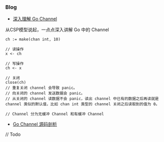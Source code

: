
### Blog

- [深入理解 Go Channel](http://legendtkl.com/2017/07/30/understanding-golang-channel/) 

从CSP模型说起，一点点深入讲解 Go 中的 Channel

```
ch := make(chan int, 10)

// 读操作
x <- ch

// 写操作
ch <- x

// 关闭
close(ch)
// 重复关闭 channel 会导致 panic。
// 向关闭的 channel 发送数据会 panic。
// 从关闭的 channel 读数据不会 panic，读出 channel 中已有的数据之后再读就是 channel 类似的默认值，比如 chan int 类型的 channel 关闭之后读取到的值为 0。

// Channel 分为无缓冲 Channel 和有缓冲 Channel
```

- [Go Channel 源码剖析](http://legendtkl.com/2017/08/06/golang-channel-implement/)

// Todo
